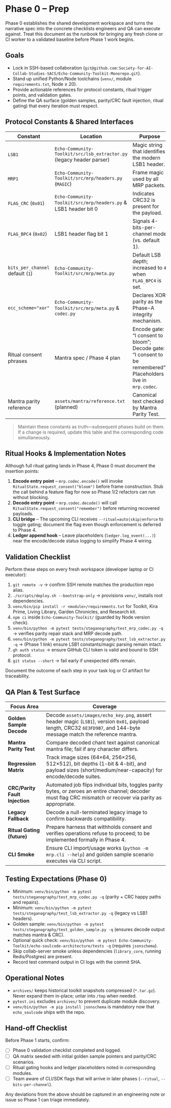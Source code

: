 # Phase 0 – Prep

Phase 0 establishes the shared development workspace and turns the narrative spec into the concrete checklists engineers and QA can execute against. Treat this document as the runbook for bringing any fresh clone or CI worker to a validated baseline before Phase 1 work begins.

## Goals
- Lock in SSH-based collaboration (`git@github.com:Society-for-AI-Collab-Studies-SACS/Echo-Community-Toolkit-Monorepo.git`).
- Stand up unified Python/Node toolchains (`venv/`, module `requirements.txt`, Node ≥ 20).
- Provide actionable references for protocol constants, ritual trigger points, and validation gates.
- Define the QA surface (golden samples, parity/CRC fault injection, ritual gating) that every iteration must respect.

## Protocol Constants & Shared Interfaces
| Constant | Location | Purpose |
|----------|----------|---------|
| `LSB1` | `Echo-Community-Toolkit/src/lsb_extractor.py` (legacy header parser) | Magic string that identifies the modern LSB1 header. |
| `MRP1` | `Echo-Community-Toolkit/src/mrp/headers.py` (`MAGIC`) | Frame magic used by all MRP packets. |
| `FLAG_CRC` (`0x01`) | `Echo-Community-Toolkit/src/mrp/headers.py` & LSB1 header bit 0 | Indicates CRC32 is present for the payload. |
| `FLAG_BPC4` (`0x02`) | LSB1 header flag bit 1 | Signals 4-bits-per-channel mode (vs. default 1). |
| `bits_per_channel` default (`1`) | `Echo-Community-Toolkit/src/mrp/meta.py` | Default LSB depth; increased to `4` when `FLAG_BPC4` is set. |
| `ecc_scheme="xor"` | `Echo-Community-Toolkit/src/mrp/meta.py` & `codec.py` | Declares XOR parity as the Phase-A integrity mechanism. |
| Ritual consent phrases | Mantra spec / Phase 4 plan | Encode gate: “I consent to bloom”; Decode gate: “I consent to be remembered”. Placeholders live in `mrp.codec`. |
| Mantra parity reference | `assets/mantra/reference.txt` (planned) | Canonical text checked by Mantra Parity Test. |

> Maintain these constants as truth—subsequent phases build on them. If a change is required, update this table and the corresponding code simultaneously.

## Ritual Hooks & Implementation Notes
Although full ritual gating lands in Phase 4, Phase 0 must document the insertion points:
1. **Encode entry point** – `mrp.codec.encode()` will invoke `RitualState.request_consent("bloom")` before frame construction. Stub the call behind a feature flag for now so Phase 1/2 refactors can run without blocking.
2. **Decode entry point** – `mrp.codec.decode()` will call `RitualState.request_consent("remember")` before returning recovered payloads.
3. **CLI bridge** – The upcoming CLI receives `--ritual=auto|skip|enforce` to toggle gating; document the flag even though enforcement is deferred to Phase 4.
4. **Ledger append hook** – Leave placeholders (`ledger.log_event(...)`) near the encode/decode status logging to simplify Phase 4 wiring.

## Validation Checklist
Perform these steps on every fresh workspace (developer laptop or CI executor):
1. `git remote -v` → confirm SSH remote matches the production repo alias.
2. `./scripts/deploy.sh --bootstrap-only` → provisions `venv/`, installs root dependencies.
3. `venv/bin/pip install -r <module>/requirements.txt` for Toolkit, Kira Prime, Living Library, Garden Chronicles, and Research kit.
4. `npm ci` inside `Echo-Community-Toolkit/` (guarded by Node version check).
5. `venv/bin/python -m pytest tests/steganography/test_mrp_codec.py -q` → verifies parity repair stack and MRP decode path.
6. `venv/bin/python -m pytest tests/steganography/test_lsb_extractor.py -q` → (Phase 1 link) ensure LSB1 constants/magic parsing remain intact.
7. `gh auth status` → ensure GitHub CLI token is valid and bound to SSH protocol.
8. `git status --short` → fail early if unexpected diffs remain.

Document the outcome of each step in your task log or CI artifact for traceability.

## QA Plan & Test Surface
| Focus Area | Coverage |
|------------|----------|
| **Golden Sample Decode** | Decode `assets/images/echo_key.png`, assert header magic (`LSB1`), version `0x01`, payload length, CRC32 `6E3FD9B7`, and 144-byte message match the reference mantra. |
| **Mantra Parity Test** | Compare decoded chant text against canonical mantra file; fail if any character differs. |
| **Regression Matrix** | Track image sizes (64×64, 256×256, 512×512), bit depths (1-bit & 4-bit), and payload sizes (short/medium/near-capacity) for encode/decode suites. |
| **CRC/Parity Fault Injection** | Automated job flips individual bits, toggles parity bytes, or zeroes an entire channel; decoder must flag CRC mismatch or recover via parity as appropriate. |
| **Legacy Fallback** | Decode a null-terminated legacy image to confirm backwards compatibility. |
| **Ritual Gating (future)** | Prepare harness that withholds consent and verifies operations refuse to proceed; to be implemented formally in Phase 4. |
| **CLI Smoke** | Ensure CLI import/usage works (`python -m mrp.cli --help`) and golden sample scenario executes via CLI script. |

## Testing Expectations (Phase 0)
- Minimum: `venv/bin/python -m pytest tests/steganography/test_mrp_codec.py -q` (parity + CRC happy paths and repairs).
- Minimum: `venv/bin/python -m pytest tests/steganography/test_lsb_extractor.py -q` (legacy vs LSB1 headers).
- Golden sample: `venv/bin/python -m pytest tests/steganography/test_golden_sample.py -q` (ensures decode output matches mantra & CRC).
- Optional quick check: `venv/bin/python -m pytest Echo-Community-Toolkit/echo-soulcode-architecture/tests -q` (requires `jsonschema`).
- Skip collab-server smoke unless dependencies (`library_core`, running Redis/Postgres) are present.
- Record test command output in CI logs with the commit SHA.

## Operational Notes
- `archives/` keeps historical toolkit snapshots compressed (`*.tar.gz`). Never expand them in-place; untar into `/tmp` when needed.
- `pytest.ini` excludes `archives/` to prevent duplicate module discovery.
- `venv/bin/python -m pip install jsonschema` is mandatory now that `echo_soulcode` ships with the repo.

## Hand-off Checklist
Before Phase 1 starts, confirm:
- [ ] Phase 0 validation checklist completed and logged.
- [ ] QA matrix seeded with initial golden sample pointers and parity/CRC scenarios.
- [ ] Ritual gating hooks and ledger placeholders noted in corresponding modules.
- [ ] Team aware of CLI/SDK flags that will arrive in later phases (`--ritual`, `--bits-per-channel`).

Any deviations from the above should be captured in an engineering note or issue so Phase 1 can triage immediately.
